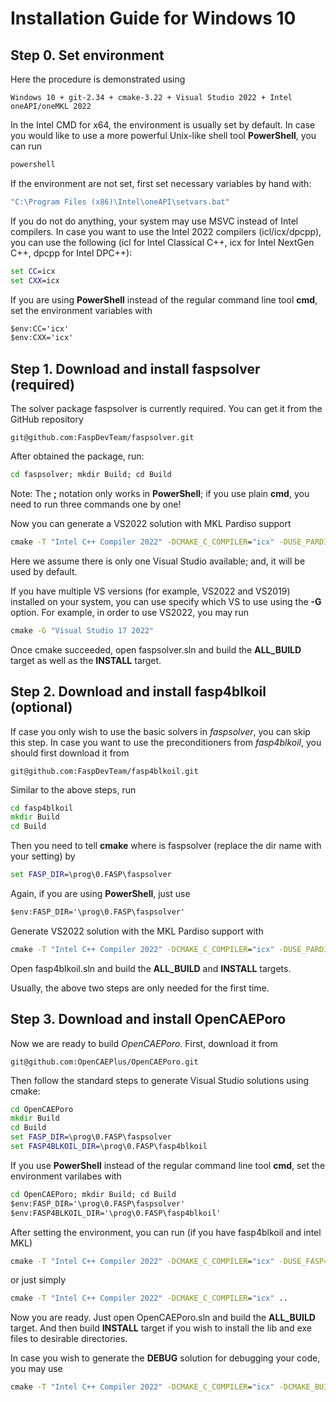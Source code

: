 # Installation Guide for Windows 10

## Step 0. Set environment

Here the procedure is demonstrated using

```text
Windows 10 + git-2.34 + cmake-3.22 + Visual Studio 2022 + Intel oneAPI/oneMKL 2022 
```

In the Intel CMD for x64, the environment is usually set by default. In case you would like to use a more powerful Unix-like shell tool **PowerShell**, you can run

```cmd
powershell
```

If the environment are not set, first set necessary variables by hand with:

```cmd
"C:\Program Files (x86)\Intel\oneAPI\setvars.bat"
```

If you do not do anything, your system may use MSVC instead of Intel compilers. In case you want to use the Intel 2022 compilers (icl/icx/dpcpp), you can use the following (icl for Intel Classical C++, icx for Intel NextGen C++, dpcpp for Intel DPC++):

```cmd
set CC=icx
set CXX=icx
```

If you are using **PowerShell** instead of the regular command line tool **cmd**, set the environment variables with

```cmd
$env:CC='icx'
$env:CXX='icx'
```

## Step 1. Download and install faspsolver (required)

The solver package faspsolver is currently required. You can get it from the GitHub repository

`
git@github.com:FaspDevTeam/faspsolver.git
`

After obtained the package, run:

```cmd
cd faspsolver; mkdir Build; cd Build
```

Note: The **;** notation only works in **PowerShell**; if you use plain **cmd**, you need to run three commands one by one!

Now you can generate a VS2022 solution with MKL Pardiso support

```cmd
cmake -T "Intel C++ Compiler 2022" -DCMAKE_C_COMPILER="icx" -DUSE_PARDISO=ON ..
```

Here we assume there is only one Visual Studio available; and, it will be used by default.

If you have multiple VS versions (for example, VS2022 and VS2019) installed on your system, you can use specify which VS to use using the **-G** option. For example, in order to use VS2022, you may run

```cmd
cmake -G "Visual Studio 17 2022" 
```

Once cmake succeeded, open faspsolver.sln and build the **ALL_BUILD** target as well as the **INSTALL** target.

## Step 2. Download and install fasp4blkoil (optional)

If case you only wish to use the basic solvers in *faspsolver*, you can skip this step. In case you want to use the preconditioners from *fasp4blkoil*, you should first download it from

`
git@github.com:FaspDevTeam/fasp4blkoil.git
`

Similar to the above steps, run

```cmd
cd fasp4blkoil
mkdir Build
cd Build
```

Then you need to tell **cmake** where is faspsolver (replace the dir name with your setting) by

```cmd
set FASP_DIR=\prog\0.FASP\faspsolver
```

Again, if you are using **PowerShell**, just use

```cmd
$env:FASP_DIR='\prog\0.FASP\faspsolver'
```

Generate VS2022 solution with the MKL Pardiso support with

```cmd
cmake -T "Intel C++ Compiler 2022" -DCMAKE_C_COMPILER="icx" -DUSE_PARDISO=ON ..
```

Open fasp4blkoil.sln and build the **ALL_BUILD** and **INSTALL** targets.

Usually, the above two steps are only needed for the first time.

## Step 3. Download and install OpenCAEPoro

Now we are ready to build *OpenCAEPoro*. First, download it from

```text
git@github.com:OpenCAEPlus/OpenCAEPoro.git
```

Then follow the standard steps to generate Visual Studio solutions using cmake:

```cmd
cd OpenCAEPoro
mkdir Build
cd Build
set FASP_DIR=\prog\0.FASP\faspsolver
set FASP4BLKOIL_DIR=\prog\0.FASP\fasp4blkoil
```

If you use **PowerShell** instead of the regular command line tool **cmd**, set the environment varilabes with

```cmd
cd OpenCAEPoro; mkdir Build; cd Build
$env:FASP_DIR='\prog\0.FASP\faspsolver'
$env:FASP4BLKOIL_DIR='\prog\0.FASP\fasp4blkoil'
```

After setting the environment, you can run (if you have fasp4blkoil and intel MKL)

```cmd
cmake -T "Intel C++ Compiler 2022" -DCMAKE_C_COMPILER="icx" -DUSE_FASP4BLKOIL=ON -DUSE_PARDISO=ON ..
```

or just simply

```cmd
cmake -T "Intel C++ Compiler 2022" -DCMAKE_C_COMPILER="icx" ..
```

Now you are ready. Just open OpenCAEPoro.sln and build the **ALL_BUILD** target. And then build **INSTALL** target if you wish to install the lib and exe files to desirable directories.

In case you wish to generate the **DEBUG** solution for debugging your code, you may use  

```cmd
cmake -T "Intel C++ Compiler 2022" -DCMAKE_C_COMPILER="icx" -DCMAKE_BUILD_TYPE=Debug ..
```
